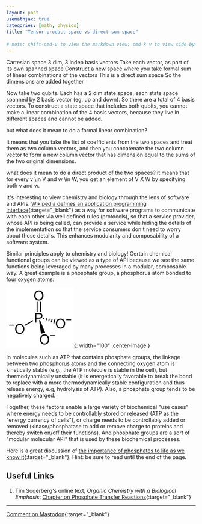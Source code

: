 ```yaml
---
layout: post
usemathjax: true
categories: [math, physics]
title: "Tensor product space vs direct sum space"

# note: shift-cmd-v to view the markdown view; cmd-k v to view side-by-side, then can do 'toggle preview locking' command in the 3 dots in the preview tab
---
```


Cartesian space
3 dim, 3 indep basis vectors
Take each vector, as part of its own spanned space
Construct a new space where you take formal sum of linear combinations of the vectors
This is a direct sum space
So the dimensions are added together 

Now take two qubits. Each has a 2 dim state space, each state space spanned by 2 basis vector (eg, up and down). So there are a total of 4 basis vectors. To construct a state space that includes both qubits, you cannot make a linear combination of the 4 basis vectors, because they live in different spaces and cannot be added. 

but what does it mean to do a formal linear combination?

It means that you take the list of coefficients from the two spaces and treat them as two column vectors, and then you concatenate the two column vector to form a new column vector that has dimension equal to the sums of the two original dimensions.

what does it mean to do a direct product of the two spaces?
it means that for every v \in V and w \in W, you get an element of V X W by specifying both v and w.





It's interesting to view chemistry and biology through the lens of software and APIs. [Wikipedia defines an application programming interface](https://en.wikipedia.org/wiki/API){:target="_blank"} as a way for software programs to communicate with each other via well defined rules (protocols), so that a service provider, whose API is being called, can provide a service while hiding the details of the implementation so that the service consumers don't need to worry about those details. This enhances modularity and composability of a software system.

Similar principles apply to chemistry and biology! Certain chemical functional groups can be viewed as a type of API because we see the same functions being leveraged by many processes in a modular, composable way. A great example is a phosphate group, a phosphorus atom bonded to four oxygen atoms:

![Phosphate group](/assets/images/phosphate.png){: width="100" .center-image }

In molecules such as ATP that contains phosphate groups, the linkage between two phosphorus atoms and the connecting oxygen atom is kinetically stable (e.g., the ATP molecule is stable in the cell), but thermodynamically unstable (it is energetically favorable to break the bond to replace with a more thermodynamically stable configuration and thus release energy, e.g, hydrolysis of ATP). Also, a phosphate group tends to be negatively charged. 

Together, these factors enable a large variety of biochemical "use cases" where energy needs to be controllably stored or released (ATP as the "energy currency of cells"), or charge needs to be controllably added or removed (kinase/phosphatase to add or remove charge to proteins and thereby switch on/off their functions). And phosphate groups are a sort of "modular molecular API" that is used by these biochemical processes.

Here is a great discussion of [the importance of phosphates to life as we know it](https://chem.libretexts.org/Bookshelves/Organic_Chemistry/Book%3A_Organic_Chemistry_with_a_Biological_Emphasis_v2.0_(Soderberg)/09%3A_Phosphate_Transfer_Reactions/9.01%3A_Prelude_to_Phosphate_Transfer_Reactions){:target="_blank"}. Hint: be sure to read until the end of the page.

Useful Links
------------

1. Tim Soderberg's online text, *Organic Chemistry with a Biological Emphasis*: [Chapter on Phosphate Transfer Reactions](https://chem.libretexts.org/Bookshelves/Organic_Chemistry/Book%3A_Organic_Chemistry_with_a_Biological_Emphasis_v2.0_(Soderberg)/09%3A_Phosphate_Transfer_Reactions){:target="_blank"}

---

[Comment on Mastodon](https://hachyderm.io/@Sunfishstanford/109624369727398121){:target="_blank"}
